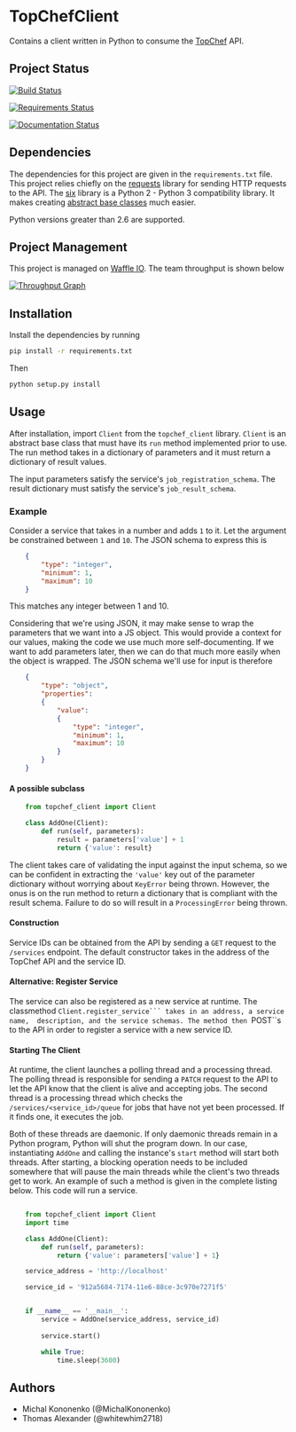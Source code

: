 # TopChefClient

Contains a client written in Python to consume
the [TopChef](https://github.com/TopChef/TopChef) API.

## Project Status

[![Build Status](
    https://travis-ci.org/TopChef/TopChefClient.svg?branch=master)](
    https://travis-ci.org/TopChef/TopChefClient
)

[![Requirements Status](
https://requires.io/github/TopChef/TopChefClient/requirements.svg?branch=master
)](
https://requires.io/github/TopChef/TopChefClient/requirements/?branch=master)


[![Documentation Status](
    https://readthedocs.org/projects/topchef-client/badge/?version=latest)](
    http://topchef-client.readthedocs.io/en/latest/?badge=latest)
                

## Dependencies

The dependencies for this project are given in the ``requirements.txt`` file.
This project relies chiefly on the 
[requests](http://docs.python-requests.org/en/master/) library for sending HTTP
requests to the API. The [six](https://pypi.python.org/pypi/six) library is
a Python 2 - Python 3 compatibility library. It makes creating 
[abstract base classes](https://docs.python.org/2/library/abc.html) much easier.

Python versions greater than 2.6 are supported.

## Project Management

This project is managed on [Waffle IO](https://waffle.io/TopChef/TopChef).
The team throughput is shown below

[![Throughput Graph](
    https://graphs.waffle.io/TopChef/TopChef/throughput.svg
)](https://waffle.io/TopChef/TopChef/metrics/throughput)

## Installation

Install the dependencies by running

```bash
pip install -r requirements.txt
```

Then

```bash
python setup.py install
```


## Usage

After installation, import ``Client`` from the ``topchef_client`` library.
``Client`` is an abstract base class that must have its ``run`` method
implemented prior to use. The run method takes in a dictionary of parameters
and it must return a dictionary of result values.

The input parameters satisfy the service's ``job_registration_schema``. The 
result dictionary must satisfy the service's ``job_result_schema``.


### Example

Consider a service that takes in a number and adds ``1`` to it. Let the
argument be constrained between ``1`` and ``10``. The JSON schema to express
this is

```json
    {
        "type": "integer",
        "minimum": 1,
        "maximum": 10
    }
```

This matches any integer between 1 and 10.

Considering that we're using JSON, it may make sense to wrap the parameters
that we want into a JS object. This would provide a context for our values,
making the code we use much more self-documenting. If we want to add parameters
later, then we can do that much more easily when the object is wrapped. The
JSON schema we'll use for input is therefore

```json
    {
        "type": "object",
        "properties": 
        {
            "value": 
            {
                "type": "integer",
                "minimum": 1,
                "maximum": 10
            }
        }
    } 
```

#### A possible subclass

```python
    from topchef_client import Client

    class AddOne(Client):
        def run(self, parameters):
            result = parameters['value'] + 1
            return {'value': result}
```

The client takes care of validating the input against the input schema, so we
can be confident in extracting the ``'value'`` key out of the parameter
dictionary without worrying about ``KeyError`` being thrown. However, the onus
is on the run method to return a dictionary that is compliant with the result
schema. Failure to do so will result in a ``ProcessingError`` being thrown.

#### Construction

Service IDs can be obtained from the API
by sending a ``GET`` request to the ``/services`` endpoint. The default
constructor takes in the address of the TopChef API and the service ID.

#### Alternative: Register Service

The service can also be registered as a new service at runtime. The classmethod
``Client.register_service``` takes in an address, a service name, 
description, and the service schemas. The method then ``POST``s to the API in
order to register a service with a new service ID.

#### Starting The Client

At runtime, the client launches a polling thread and a processing thread. The
polling thread is responsible for sending a ``PATCH`` request to the API to let
the API know that the client is alive and accepting jobs. The second thread is
a processing thread which checks the ``/services/<service_id>/queue`` for
jobs that have not yet been processed. If it finds one, it executes the job.

Both of these threads are daemonic. If only daemonic threads remain in a Python
program, Python will shut the program down. In our case, instantiating 
``AddOne`` and calling the instance's ``start`` method will start both threads.
After starting, a blocking operation needs to be included somewhere that will
pause the main threads while the client's two threads get to work. An example
of such a method is given in the complete listing below. This code will run
a service.

```python

    from topchef_client import Client
    import time

    class AddOne(Client):
        def run(self, parameters):
            return {'value': parameters['value'] + 1}

    service_address = 'http://localhost'

    service_id = '912a5684-7174-11e6-88ce-3c970e7271f5'


    if __name__ == '__main__':
        service = AddOne(service_address, service_id)
        
        service.start()

        while True:
            time.sleep(3600)
```

## Authors

* Michal Kononenko (@MichalKononenko)
* Thomas Alexander (@whitewhim2718)
